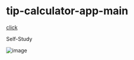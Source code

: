 # tip-calculator-app-main

[click](https://ice-mman.github.io/tip-calculator-app-main/)

Self-Study



![image](https://user-images.githubusercontent.com/109246384/190028271-c5120eed-4b68-410c-a366-137b67b157d2.png)
